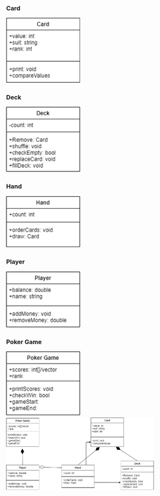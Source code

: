 ### Card

<img src="card.png" width="200">

### Deck

<img src="deck.png" width="200">

### Hand

<img src="hand.png" width="200">

### Player

<img src="player.png" width="200">

### Poker Game

<img src="pokergame.png" width="200">

<img src="Diagram.png" width="400">